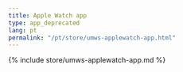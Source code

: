 ```yaml
---
title: Apple Watch app
type: app_deprecated
lang: pt
permalink: "/pt/store/umws-applewatch-app.html"
---
```


{% include store/umws-applewatch-app.md %}

